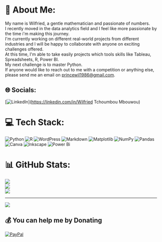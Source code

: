 # 💫 About Me:
My name is Wilfried, a gentle mathematician and passionate of numbers.<br>I recently moved in the data analytics field and I feel like more passionate by the time i'm making this journey.<br>I'm currently working on different real-world projects from different industries and I will be happy to collaborate with anyone on exciting challenges offered.<br>At this time, I'm able to take easily projects which tools skills like Tableau, Spreadsheets, R, Power BI.<br>My next challenge is to master Python.<br>If anyone would like to reach out to me with a competition or anything else, please send me an email on princewil1986@gmail.com.


## 🌐 Socials:
[![LinkedIn](https://img.shields.io/badge/LinkedIn-%230077B5.svg?logo=linkedin&logoColor=white)](https://linkedin.com/in/Wilfried Tchoumbou Mbouwou) 

# 💻 Tech Stack:
![Python](https://img.shields.io/badge/python-3670A0?style=for-the-badge&logo=python&logoColor=ffdd54) ![R](https://img.shields.io/badge/r-%23276DC3.svg?style=for-the-badge&logo=r&logoColor=white) ![WordPress](https://img.shields.io/badge/WordPress-%23117AC9.svg?style=for-the-badge&logo=WordPress&logoColor=white) ![Markdown](https://img.shields.io/badge/markdown-%23000000.svg?style=for-the-badge&logo=markdown&logoColor=white) ![Matplotlib](https://img.shields.io/badge/Matplotlib-%23ffffff.svg?style=for-the-badge&logo=Matplotlib&logoColor=black) ![NumPy](https://img.shields.io/badge/numpy-%23013243.svg?style=for-the-badge&logo=numpy&logoColor=white) ![Pandas](https://img.shields.io/badge/pandas-%23150458.svg?style=for-the-badge&logo=pandas&logoColor=white) ![Canva](https://img.shields.io/badge/Canva-%2300C4CC.svg?style=for-the-badge&logo=Canva&logoColor=white) ![Inkscape](https://img.shields.io/badge/Inkscape-e0e0e0?style=for-the-badge&logo=inkscape&logoColor=080A13) ![Power Bi](https://img.shields.io/badge/power_bi-F2C811?style=for-the-badge&logo=powerbi&logoColor=black)
# 📊 GitHub Stats:
![](https://github-readme-stats.vercel.app/api?username=tmwdata&theme=dark&hide_border=true&include_all_commits=true&count_private=true)<br/>
![](https://github-readme-streak-stats.herokuapp.com/?user=tmwdata&theme=dark&hide_border=true)<br/>
![](https://github-readme-stats.vercel.app/api/top-langs/?username=tmwdata&theme=dark&hide_border=true&include_all_commits=true&count_private=true&layout=compact)

---
[![](https://visitcount.itsvg.in/api?id=tmwdata&icon=0&color=0)](https://visitcount.itsvg.in)

  ## 💰 You can help me by Donating
  [![PayPal](https://img.shields.io/badge/PayPal-00457C?style=for-the-badge&logo=paypal&logoColor=white)](https://paypal.me/paypal@tchitcha.org) 

  
<!-- Proudly created with GPRM ( https://gprm.itsvg.in ) -->
